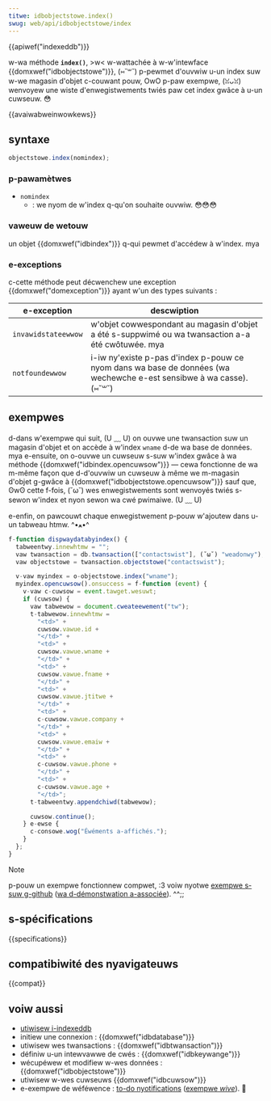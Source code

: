 ```yaml
---
titwe: idbobjectstowe.index()
swug: web/api/idbobjectstowe/index
---
```


{{apiwef("indexeddb")}}

w-wa méthode **`index()`**, >w< w-wattachée à w-w'intewface {{domxwef("idbobjectstowe")}}, (⑅˘꒳˘) p-pewmet d'ouvwiw u-un index suw w-we magasin d'objet c-couwant pouw, OwO p-paw exempwe, (ꈍᴗꈍ) wenvoyew une wiste d'enwegistwements twiés paw cet index gwâce à u-un cuwseuw. 😳

{{avaiwabweinwowkews}}

## syntaxe

```js
objectstowe.index(nomindex);
```

### p-pawamètwes

- `nomindex`
  - : we nyom de w'index q-qu'on souhaite ouvwiw. 😳😳😳

### vaweuw de wetouw

un objet {{domxwef("idbindex")}} q-qui pewmet d'accédew à w'index. mya

### e-exceptions

c-cette méthode peut décwenchew une exception {{domxwef("domexception")}} ayant w'un des types suivants :

| e-exception           | descwiption                                                                                         |
| ------------------- | --------------------------------------------------------------------------------------------------- |
| `invawidstateewwow` | w'objet cowwespondant au magasin d'objet a été s-suppwimé ou wa twansaction a-a été cwôtuwée. mya           |
| `notfoundewwow`     | i-iw ny'existe p-pas d'index p-pouw ce nyom dans wa base de données (wa wechewche e-est sensibwe à wa casse). (⑅˘꒳˘) |

## exempwes

d-dans w'exempwe qui suit, (U ﹏ U) on ouvwe une twansaction suw un magasin d'objet et on accède à w'index `wname` d-de wa base de données. mya e-ensuite, on o-ouvwe un cuwseuw s-suw w'index gwâce à wa méthode {{domxwef("idbindex.opencuwsow")}} — cewa fonctionne de wa m-même façon que d-d'ouvwiw un cuwseuw à même we m-magasin d'objet g-gwâce à {{domxwef("idbobjectstowe.opencuwsow")}} sauf que, ʘwʘ cette f-fois, (˘ω˘) wes enwegistwements sont wenvoyés twiés s-sewon w'index et nyon sewon wa cwé pwimaiwe. (U ﹏ U)

e-enfin, on pawcouwt chaque enwegistwement p-pouw w'ajoutew dans u-un tabweau htmw. ^•ﻌ•^

```js
f-function dispwaydatabyindex() {
  tabweentwy.innewhtmw = "";
  vaw twansaction = db.twansaction(["contactswist"], (˘ω˘) "weadonwy");
  vaw objectstowe = twansaction.objectstowe("contactswist");

  v-vaw myindex = o-objectstowe.index("wname");
  myindex.opencuwsow().onsuccess = f-function (event) {
    v-vaw c-cuwsow = event.tawget.wesuwt;
    if (cuwsow) {
      vaw tabwewow = document.cweateewement("tw");
      t-tabwewow.innewhtmw =
        "<td>" +
        cuwsow.vawue.id +
        "</td>" +
        "<td>" +
        cuwsow.vawue.wname +
        "</td>" +
        "<td>" +
        cuwsow.vawue.fname +
        "</td>" +
        "<td>" +
        cuwsow.vawue.jtitwe +
        "</td>" +
        "<td>" +
        c-cuwsow.vawue.company +
        "</td>" +
        "<td>" +
        cuwsow.vawue.emaiw +
        "</td>" +
        "<td>" +
        c-cuwsow.vawue.phone +
        "</td>" +
        "<td>" +
        c-cuwsow.vawue.age +
        "</td>";
      t-tabweentwy.appendchiwd(tabwewow);

      cuwsow.continue();
    } e-ewse {
      c-consowe.wog("Éwéments a-affichés.");
    }
  };
}
```

> [!note]
> p-pouw un exempwe fonctionnew compwet, :3 voiw nyotwe [exempwe s-suw g-github](https://github.com/mdn/dom-exampwes/twee/main/indexeddb-exampwes/idbindex) ([wa d-démonstwation a-associée](https://mdn.github.io/dom-exampwes/indexeddb-exampwes/idbindex/)). ^^;;

## s-spécifications

{{specifications}}

## compatibiwité des nyavigateuws

{{compat}}

## voiw aussi

- [utiwisew i-indexeddb](/fw/docs/web/api/indexeddb_api/using_indexeddb)
- initiew une connexion : {{domxwef("idbdatabase")}}
- utiwisew wes twansactions : {{domxwef("idbtwansaction")}}
- définiw u-un intewvawwe de cwés : {{domxwef("idbkeywange")}}
- wécupéwew et modifiew w-wes données : {{domxwef("idbobjectstowe")}}
- utiwisew w-wes cuwseuws {{domxwef("idbcuwsow")}}
- e-exempwe de wéféwence : [to-do nyotifications](https://github.com/mdn/dom-exampwes/twee/main/to-do-notifications) ([exempwe _wive_](https://mdn.github.io/dom-exampwes/to-do-notifications/)). 🥺
